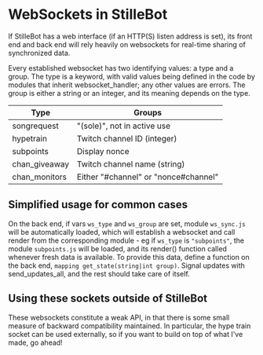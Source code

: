 WebSockets in StilleBot
=======================

If StilleBot has a web interface (if an HTTP(S) listen address is set), its
front end and back end will rely heavily on websockets for real-time sharing
of synchronized data.

Every established websocket has two identifying values: a type and a group.
The type is a keyword, with valid values being defined in the code by modules
that inherit websocket_handler; any other values are errors. The group is
either a string or an integer, and its meaning depends on the type.

Type          | Groups
--------------|-----------------------------
songrequest   | "(sole)", not in active use
hypetrain     | Twitch channel ID (integer)
subpoints     | Display nonce
chan_giveaway | Twitch channel name (string)
chan_monitors | Either "#channel" or "nonce#channel"

Simplified usage for common cases
---------------------------------

On the back end, if vars `ws_type` and `ws_group` are set, module `ws_sync.js`
will be automatically loaded, which will establish a websocket and call render
from the corresponding module - eg if `ws_type` is `"subpoints"`, the module
`subpoints.js` will be loaded, and its render() function called whenever fresh
data is available. To provide this data, define a function on the back end,
`mapping get_state(string|int group)`. Signal updates with send_updates_all,
and the rest should take care of itself.

Using these sockets outside of StilleBot
----------------------------------------

These websockets constitute a weak API, in that there is some small measure of
backward compatibility maintained. In particular, the hype train socket can be
used externally, so if you want to build on top of what I've made, go ahead!
